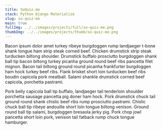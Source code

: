 ```yaml
---
title: SoQuiz.me
stack: Python Django Materialize
slug: so-quiz-me
main: true
fullImg: ../../images/projects/full/so-quiz-me.png
thumbImg: ../../images/projects/thumb/so-quiz-me.png
---
```


Bacon ipsum dolor amet turkey ribeye burgdoggen rump landjaeger t-bone shank tongue ham strip steak corned beef. Chicken drumstick strip steak turducken biltong shoulder. Drumstick buffalo prosciutto burgdoggen shank ball tip bacon biltong turkey picanha ground round beef ribs pancetta filet mignon. Bacon tail biltong ground round picanha frankfurter burgdoggen ham hock turkey beef ribs. Flank brisket short loin turducken beef ribs boudin capicola pork meatball. Salami shankle drumstick corned beef capicola, porchetta pastrami.

Pork belly capicola ball tip buffalo, landjaeger tail tenderloin shoulder porchetta sausage pancetta pig doner ham hock. Pork drumstick chuck tail ground round shank chislic beef ribs rump prosciutto pastrami. Chislic chuck ball tip ribeye andouille short loin tongue biltong venison. Ground round ball tip salami, burgdoggen bresaola jerky pig. Pork chop jowl pancetta short loin pork, venison tail fatback rump chuck tongue hamburger.